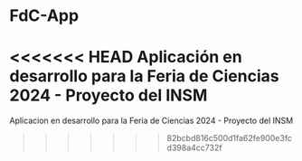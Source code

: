 # FdC-App
<<<<<<< HEAD
Aplicación en desarrollo para la Feria de Ciencias 2024 - Proyecto del INSM
=======
Aplicacion en desarrollo para la Feria de Ciencias 2024 - Proyecto del INSM


>>>>>>> 82bcbd816c500d1fa62fe900e3fcd398a4cc732f

